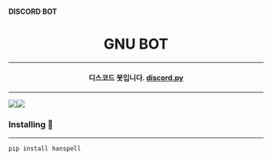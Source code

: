 #### DISCORD BOT 
# <center>GNU BOT</center>
*****

#### <center>디스코드 봇입니다. [discord.py](https://github.com/Rapptz/discord.py)</center>

*****
<img src="https://img.shields.io/badge/Python-3776AB?style=flat-square&logo=Python&logoColor=white"/><img src="https://img.shields.io/badge/MongoDB-47A248?style=flat-square&logo=MongoDB&logoColor=white"/>


### Installing 🚀
***
```
pip install hanspell
```
